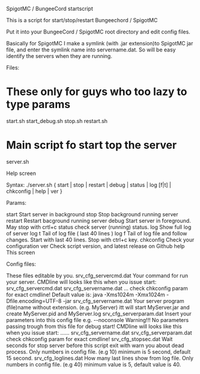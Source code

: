 SpigotMC / BungeeCord startscript

This is a script for start/stop/restart Bungeechord / SpigotMC

Put it into your BungeeCord / SpigotMC root directory and edit config files. 


Basically for SpigotMC I make a symlink (with .jar extension)to SpigotMC jar file, and enter the symlink name into servername.dat. So will be easy identify the servers when they are running.


Files:
   # These only for guys who too lazy to type params
start.sh
start_debug.sh
stop.sh
restart.sh

   # Main script fo start top the server
server.sh

Help screen

Syntax: ./server.sh { start | stop | restart | debug | status | log [f|t] | chkconfig | help | ver }

Params:

start   Start server in background
stop    Stop background running server
restart Restart bacground running server
debug   Start server in foreground. May stop with crtl+c
status	check server (running) status.
log     Show full log of server
log t   Tail of log file ( last 40 lines )
log f   Tail of log file and follow changes. Start with last 40 lines. Stop with ctrl+c key.
chkconfig       Check your configuration
ver     Check script version, and latest release on Github
help    This screen


Config files:

These files editable by you.
srv_cfg_servercmd.dat           Your command for run your server.
                                CMDline will looks like this when you issue start: srv_cfg_servercmd.dat srv_cfg_servername.dat ...
                                check chkconfig param for exact cmdline!
                                Default value is: java -Xms1024m -Xmx1024m -Dfile.encoding=UTF-8 -jar
srv_cfg_servername.dat          Your server program (file)name without extension.
                                (e.g. MyServer) itt will start MyServer.jar and create MyServer.pid and MyServer.log
srv_cfg_serverparam.dat         Insert your parameters into this config file e.g. --noconsole
                                Warning!!! No parameters passing trough from this file for debug start!
                                CMDline will looks like this when you issue start: ...... srv_cfg_servername.dat srv_cfg_serverparam.dat
                                check chkconfig param for exact cmdline!
srv_cfg_stopsec.dat             Wait seconds for stop server before this script exit with warn you about dead process.
                                Only numbers in config file. (e.g 10) minimum is 5 second, default 15 second.
srv_cfg_loglines.dat            How many last lines show from log file.
                                Only numbers in config file. (e.g 40) minimum value is 5, default value is 40.